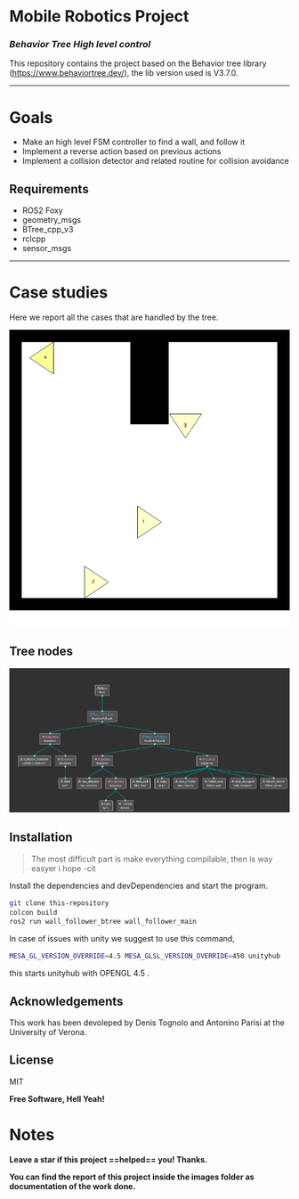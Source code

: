 # Mobile Robotics Project

### _Behavior Tree High level control_
This repository contains the project based on the Behavior tree library (https://www.behaviortree.dev/), the lib version used is V3.7.0.


---

# Goals
- Make an high level FSM controller to find a wall, and follow it
- Implement a reverse action based on previous actions
- Implement a collision detector and related routine for collision avoidance

## Requirements 

- ROS2 Foxy
- geometry_msgs
- BTree\_cpp\_v3
- rclcpp
- sensor_msgs
---------------------------------------------------------

# Case studies
Here we report all the cases that are handled by the tree.

![alt text](images/cases.png)

## Tree nodes

![alt text](images/tree.png)

## Installation

> The most difficult part is make everything compilable, then is way easyer i hope 
> \-cit



Install the dependencies and devDependencies and start the program.

```bash
git clone this-repository
colcon build
ros2 run wall_follower_btree wall_follower_main
```



In case of issues with unity we suggest to use this command, 

```bash
MESA_GL_VERSION_OVERRIDE=4.5 MESA_GLSL_VERSION_OVERRIDE=450 unityhub
```
this starts unityhub with OPENGL 4.5 .

## Acknowledgements

This work has been devoleped by Denis Tognolo and Antonino Parisi at the University of Verona.

## License

MIT

**Free Software, Hell Yeah!**

# Notes 

**Leave a star if this project ==helped== you! Thanks.**

**You can find the report of this project inside the images folder as documentation of the work done.**
